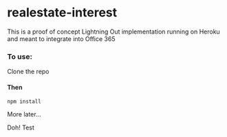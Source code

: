 # realestate-interest

This is a proof of concept Lightning Out implementation running on Heroku and meant to integrate into Office 365

### To use:

Clone the repo

#### Then

`npm install`

More later...

Doh! Test
